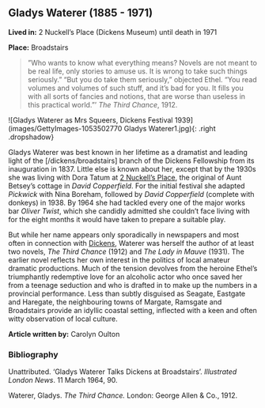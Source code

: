 <param ve-config style="article">

## Gladys Waterer (1885 - 1971)

**Lived in:** 2 Nuckell’s Place (Dickens Museum) until death in 1971 

**Place:** Broadstairs

>”Who wants to know what everything means? Novels are not meant to be real life, only stories to amuse us. It is wrong to take such things seriously.” 
“But you do take them seriously,” objected Ethel. “You read volumes and volumes of such stuff, and it’s bad for you. It fills you with all sorts of fancies and notions, that are worse than useless in this practical world.”’  _The Third Chance_, 1912. 

![Gladys Waterer as Mrs Squeers, Dickens Festival 1939](images/GettyImages-1053502770 Gladys Waterer1.jpg){: .right .dropshadow}

Gladys Waterer was best known in her lifetime as a dramatist and leading light of the [/dickens/broadstairs] branch of the Dickens Fellowship from its inauguration in 1837. Little else is known about her, except that by the 1930s she was living with Dora Tatum at [2 Nuckell’s Place](/dickens/david-copperfield-nuckells-place), the original of Aunt Betsey’s cottage in _David Copperfield_. For the initial festival she adapted _Pickwick_ with Nina Boreham, followed by _David Copperfield_ (complete with donkeys) in 1938. By 1964 she had tackled every one of the major works bar _Oliver Twist_, which she candidly admitted she couldn’t face living with for the eight months it would have taken to prepare a suitable play. 

But while her name appears only sporadically in newspapers and most often in connection with [Dickens](/dickens/dickens-biography), Waterer was herself the author of at least two novels, _The Third Chance_ (1912) and _The Lady in Mauve_ (1931). The earlier novel reflects her own interest in the politics of local amateur dramatic productions. Much of the tension devolves from the heroine Ethel’s triumphantly redemptive love for an alcoholic actor who once saved her from a teenage seduction and who is drafted in to make up the numbers in a provincial performance. Less than subtly disguised as Seagate, Eastgate and Haregate, the neighbouring towns of Margate, Ramsgate and Broadstairs provide an idyllic coastal setting, inflected with a keen and often witty observation of local culture. 

**Article written by:** Carolyn Oulton

### Bibliography

Unattributed. ‘Gladys Waterer Talks Dickens at Broadstairs’. _Illustrated London News_. 11  March 1964, 90. 

Waterer, Gladys. _The Third Chance._ London: George Allen & Co., 1912. 

 

 

 

 
